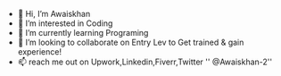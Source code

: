 - 👋 Hi, I’m Awaiskhan
- 👀 I’m interested in Coding
- 🌱 I’m currently learning Programing
- 💞️ I’m looking to collaborate on Entry Lev to Get trained & gain experience!
- 📫 reach me out on Upwork,Linkedin,Fiverr,Twitter '' @Awaiskhan-2''

<!---
awaiskhan-2/awaiskhan-2 is a ✨ special ✨ repository because its `README.md` (this file) appears on your GitHub profile.
You can click the Preview link to take a look at your changes.
--->
